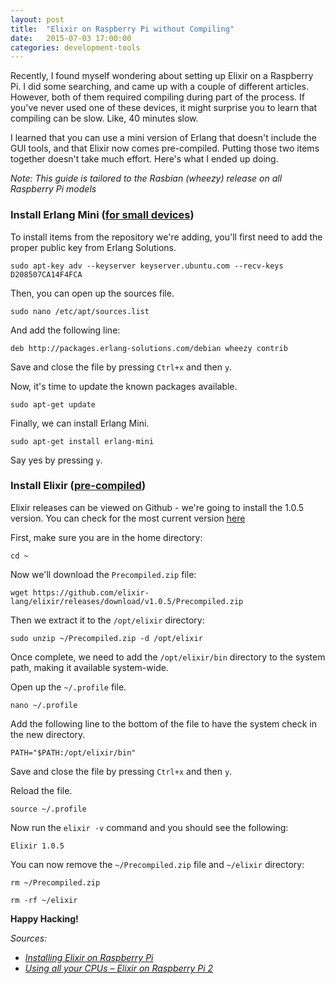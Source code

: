 ```yaml
---
layout: post
title:  "Elixir on Raspberry Pi without Compiling"
date:   2015-07-03 17:00:00
categories: development-tools
---
```


Recently, I found myself wondering about setting up Elixir on a
Raspberry Pi. I did some searching, and came up with a couple of
different articles. However, both of them required compiling during
part of the process. If you've never used one of these devices,
it might surprise you to learn that compiling can be slow. Like, 40
minutes slow.

I learned that you can use a mini version of Erlang that doesn't
include the GUI tools, and that Elixir now comes pre-compiled.
Putting those two items together doesn't take much effort. Here's
what I ended up doing.

*Note: This guide is tailored to the Rasbian (wheezy) release on all
Raspberry Pi models*

### Install Erlang Mini ([for small devices](http://www.erlang-embedded.com/2013/09/new-erlang-package-for-small-devices-erlang-mini/))

To install items from the repository we're adding, you'll first need
to add the proper public key from Erlang Solutions.

`sudo apt-key adv --keyserver keyserver.ubuntu.com --recv-keys D208507CA14F4FCA`

Then, you can open up the sources file.

`sudo nano /etc/apt/sources.list`

And add the following line:

`deb http://packages.erlang-solutions.com/debian wheezy contrib`

Save and close the file by pressing `Ctrl+x` and then `y`.

Now, it's time to update the known packages available.

`sudo apt-get update`

Finally, we can install Erlang Mini.

`sudo apt-get install erlang-mini`

Say yes by pressing `y`.

### Install Elixir ([pre-compiled](https://github.com/elixir-lang/elixir/releases))

Elixir releases can be viewed on Github - we're going to install the 1.0.5 version. You can check for the most current version [here](https://github.com/elixir-lang/elixir/releases)

First, make sure you are in the home directory:

`cd ~`

Now we'll download the `Precompiled.zip` file:

`wget https://github.com/elixir-lang/elixir/releases/download/v1.0.5/Precompiled.zip`

Then we extract it to the `/opt/elixir` directory:

`sudo unzip ~/Precompiled.zip -d /opt/elixir`

Once complete, we need to add the `/opt/elixir/bin` directory to
the system path, making it available system-wide.

Open up the `~/.profile` file.

`nano ~/.profile`

Add the following line to the bottom of the file to have the system
check in the new directory.

`PATH="$PATH:/opt/elixir/bin"`

Save and close the file by pressing `Ctrl+x` and then `y`.

Reload the file.

`source ~/.profile`

Now run the `elixir -v` command and you should see the following:

`Elixir 1.0.5`

You can now remove the `~/Precompiled.zip` file and `~/elixir` directory:

`rm ~/Precompiled.zip`

`rm -rf ~/elixir`

**Happy Hacking!**

*Sources:*

- *[Installing Elixir on Raspberry Pi](http://suranyami.com/post/80056047551/installing-elixir-on-raspberry-pi)*
- *[Using all your CPUs – Elixir on Raspberry Pi 2](https://onfido.com/blog/using-cpus-elixir-on-raspberry-pi2/)*

